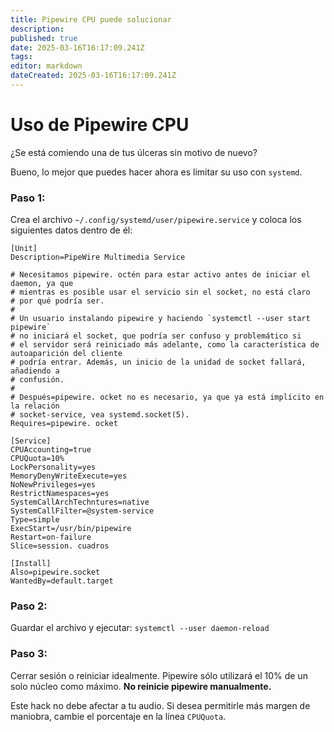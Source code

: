 ```yaml
---
title: Pipewire CPU puede solucionar
description:
published: true
date: 2025-03-16T16:17:09.241Z
tags:
editor: markdown
dateCreated: 2025-03-16T16:17:09.241Z
---
```


# Uso de Pipewire CPU

¿Se está comiendo una de tus úlceras sin motivo de nuevo?

Bueno, lo mejor que puedes hacer ahora es limitar su uso con `systemd`.

### Paso 1:

Crea el archivo `~/.config/systemd/user/pipewire.service` y coloca los siguientes datos dentro de él:

```
[Unit]
Description=PipeWire Multimedia Service

# Necesitamos pipewire. octén para estar activo antes de iniciar el daemon, ya que
# mientras es posible usar el servicio sin el socket, no está claro
# por qué podría ser.
#
# Un usuario instalando pipewire y haciendo `systemctl --user start pipewire`
# no iniciará el socket, que podría ser confuso y problemático si
# el servidor será reiniciado más adelante, como la característica de autoaparición del cliente
# podría entrar. Además, un inicio de la unidad de socket fallará, añadiendo a
# confusión.
#
# Después=pipewire. ocket no es necesario, ya que ya está implícito en la relación
# socket-service, vea systemd.socket(5).
Requires=pipewire. ocket

[Service]
CPUAccounting=true
CPUQuota=10%
LockPersonality=yes
MemoryDenyWriteExecute=yes
NoNewPrivileges=yes
RestrictNamespaces=yes
SystemCallArchTechntures=native
SystemCallFilter=@system-service
Type=simple
ExecStart=/usr/bin/pipewire
Restart=on-failure
Slice=session. cuadros

[Install]
Also=pipewire.socket
WantedBy=default.target
```

### Paso 2:

Guardar el archivo y ejecutar: `systemctl --user daemon-reload`

### Paso 3:

Cerrar sesión o reiniciar idealmente. Pipewire sólo utilizará el 10% de un solo núcleo como máximo. **No reinicie pipewire manualmente.**

Este hack no debe afectar a tu audio.
Si desea permitirle más margen de maniobra, cambie el porcentaje en la línea `CPUQuota`.